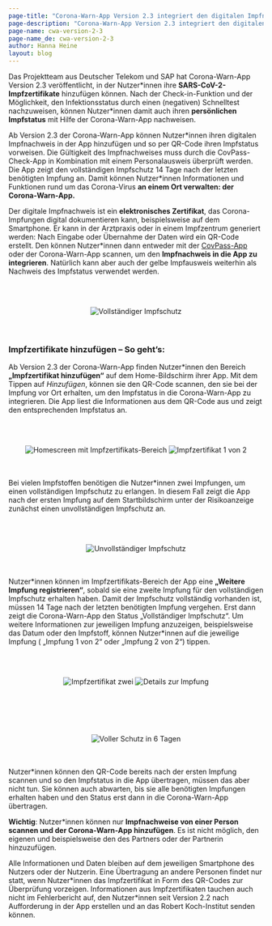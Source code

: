```yaml
---
page-title: "Corona-Warn-App Version 2.3 integriert den digitalen Impfnachweis"
page-description: "Corona-Warn-App Version 2.3 integriert den digitalen Impfnachweis"
page-name: cwa-version-2-3
page-name_de: cwa-version-2-3
author: Hanna Heine
layout: blog
---
```


Das Projektteam aus Deutscher Telekom und SAP hat Corona-Warn-App Version 2.3 veröffentlicht, in der Nutzer\*innen ihre **SARS-CoV-2-Impfzertifikate** hinzufügen können. Nach der Check-in-Funktion und der Möglichkeit, den Infektionsstatus durch einen (negativen) Schnelltest nachzuweisen, können Nutzer\*innen damit auch ihren **persönlichen Impfstatus** mit Hilfe der Corona-Warn-App nachweisen. 

<!-- overview -->

Ab Version 2.3 der Corona-Warn-App können Nutzer\*innen ihren digitalen Impfnachweis in der App hinzufügen und so per QR-Code ihren Impfstatus vorweisen. Die Gültigkeit des Impfnachweises muss durch die CovPass-Check-App in Kombination mit einem Personalausweis überprüft werden. Die App zeigt den vollständigen Impfschutz 14 Tage nach der letzten benötigten Impfung an. Damit können Nutzer\*innen Informationen und Funktionen rund um das Corona-Virus **an einem Ort verwalten: der Corona-Warn-App.**

Der digitale Impfnachweis ist ein **elektronisches Zertifikat**, das Corona-Impfungen digital dokumentieren kann, beispielsweise auf dem Smartphone. Er kann in der Arztpraxis oder in einem Impfzentrum generiert werden: Nach Eingabe oder Übernahme der Daten wird ein QR-Code erstellt. Den können Nutzer*innen dann entweder mit der [CovPass-App](https://digitaler-impfnachweis-app.de/) oder der Corona-Warn-App scannen, um den **Impfnachweis in die App zu integrieren**. Natürlich kann aber auch der gelbe Impfausweis weiterhin als Nachweis des Impfstatus verwendet werden.




<br></br>
<center> <img src="./vollständiger-impfschutz-homescreen.jpg" title="Vollständiger Impfschutz" style="align: center"></center>
<br></br>

### Impfzertifikate hinzufügen – So geht’s:

Ab Version 2.3 der Corona-Warn-App finden Nutzer\*innen den Bereich **„Impfzertifikat hinzufügen“** auf dem Home-Bildschirm ihrer App. Mit dem Tippen auf *Hinzufügen*, können sie den QR-Code scannen, den sie bei der Impfung vor Ort erhalten, um den Impfstatus in die Corona-Warn-App zu integrieren. Die App liest die Informationen aus dem QR-Code aus und zeigt den entsprechenden Impfstatus an. 

<br></br>
<center> <img src="./impfnachweis-homescreen.jpg" title="Homescreen mit Impfzertifikats-Bereich" style="align: center"> <img src="./impfzertifikat-1-2.jpg" title="Impfzertifikat 1 von 2" style="align: center"></center>
<br></br>

Bei vielen Impfstoffen benötigen die Nutzer\*innen zwei Impfungen, um einen vollständigen Impfschutz zu erlangen. In diesem Fall zeigt die App nach der ersten Impfung auf dem Startbildschirm unter der Risikoanzeige zunächst einen unvollständigen Impfschutz an. 

<br></br>
<center> <img src="./unvollständiger-impfschutz-homescreen.jpg" title="Unvollständiger Impfschutz" style="align: center"></center>
<br></br>

Nutzer\*innen können  im Impfzertifikats-Bereich der App eine **„Weitere Impfung registrieren“**, sobald sie eine zweite Impfung für den vollständigen Impfschutz erhalten haben. Damit der Impfschutz vollständig vorhanden ist, müssen 14 Tage nach der letzten benötigten Impfung vergehen. Erst dann zeigt die Corona-Warn-App den Status „Vollständiger Impfschutz“. Um weitere Informationen zur jeweiligen Impfung anzuzeigen, beispielsweise das Datum oder den Impfstoff, können Nutzer*innen auf die jeweilige Impfung ( „Impfung 1 von 2“ oder „Impfung 2 von 2“) tippen.

<br></br>
<center> <img src="./impfzertifikat-2-2.jpg" title="Impfzertifikat zwei" style="align: center"> <img src="./impfzertifikat-details.jpg" title="Details zur Impfung" style="align: center"></center>
<br></br>

<br></br>
<center> <img src="./impfschutz-6-tage.jpg" title="Voller Schutz in 6 Tagen" style="align: center"></center>
<br></br>


Nutzer\*innen können den QR-Code bereits nach der ersten Impfung scannen und so den Impfstatus in die App übertragen, müssen das aber nicht tun. Sie können auch abwarten, bis sie alle benötigten Impfungen erhalten haben und den Status erst dann in die Corona-Warn-App übertragen.

**Wichtig**: Nutzer\*innen können nur **Impfnachweise von einer Person scannen und der Corona-Warn-App hinzufügen**. Es ist nicht möglich, den eigenen und beispielsweise den des Partners oder der Partnerin hinzuzufügen.

Alle Informationen und Daten bleiben auf dem jeweiligen Smartphone des Nutzers oder der Nutzerin. Eine Übertragung an andere Personen findet nur statt, wenn Nutzer\*innen das Impfzertifikat in Form des QR-Codes zur Überprüfung vorzeigen. Informationen aus Impfzertifikaten tauchen auch nicht im Fehlerbericht auf, den Nutzer*innen seit Version 2.2 nach Aufforderung in der App erstellen und an das Robert Koch-Institut senden können. 
